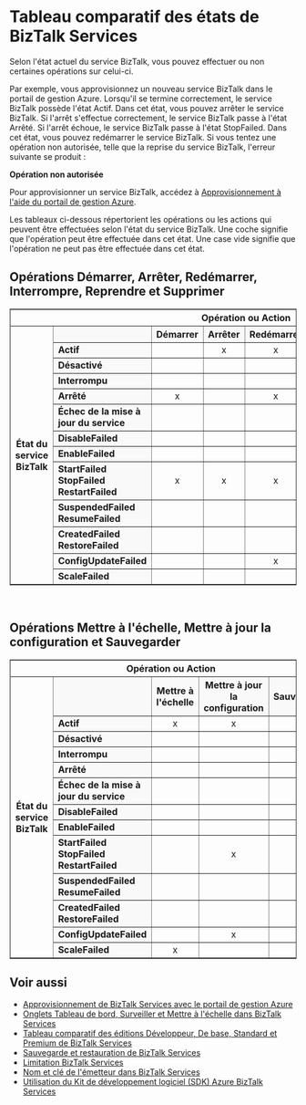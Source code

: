 <properties 
	pageTitle="Tâches autorisées dans les différents états ou statuts de BizTalk Services | Microsoft Azure" 
	description="Actions/opérations autorisées dans différents états MABS : arrêter, démarrer, redémarrer, suspendre, reprendre, supprimer, mettre à l'échelle, mettre à jour la configuration et sauvegarder" 
	services="biztalk-services" 
	documentationCenter="" 
	authors="MandiOhlinger" 
	manager="dwrede" 
	editor="cgronlun"/>

<tags 
	ms.service="biztalk-services" 
	ms.workload="integration" 
	ms.tgt_pltfrm="na" 
	ms.devlang="na" 
	ms.topic="article" 
	ms.date="08/26/2015" 
	ms.author="mandia"/>



# Tableau comparatif des états de BizTalk Services
Selon l'état actuel du service BizTalk, vous pouvez effectuer ou non certaines opérations sur celui-ci.

Par exemple, vous approvisionnez un nouveau service BizTalk dans le portail de gestion Azure. Lorsqu'il se termine correctement, le service BizTalk possède l'état Actif. Dans cet état, vous pouvez arrêter le service BizTalk. Si l'arrêt s'effectue correctement, le service BizTalk passe à l'état Arrêté. Si l'arrêt échoue, le service BizTalk passe à l'état StopFailed. Dans cet état, vous pouvez redémarrer le service BizTalk. Si vous tentez une opération non autorisée, telle que la reprise du service BizTalk, l'erreur suivante se produit :

**Opération non autorisée**

Pour approvisionner un service BizTalk, accédez à [Approvisionnement à l'aide du portail de gestion Azure](http://go.microsoft.com/fwlink/p/?LinkID=302280).

Les tableaux ci-dessous répertorient les opérations ou les actions qui peuvent être effectuées selon l'état du service BizTalk. Une coche signifie que l'opération peut être effectuée dans cet état. Une case vide signifie que l'opération ne peut pas être effectuée dans cet état.

## Opérations Démarrer, Arrêter, Redémarrer, Interrompre, Reprendre et Supprimer
<table border="1">
<tr>
        <th colspan="15">Opération ou Action</th>
</tr>

<tr>
        <th rowspan="18">État du service BizTalk</th>
</tr>
<tr bgcolor="FAF9F9">
        <th> </th>
        <th>Démarrer</th>
        <th>Arrêter</th>
        <th>Redémarrer</th>
        <th>Interrompre</th>
        <th>Reprendre</th>
        <th>Supprimer</th>
</tr>
<tr>
<td bgcolor="FAF9F9"><b>Actif</b></td>
<td> </td>
<td><center>x</center></td>
<td><center>x</center></td>
<td><center>x</center></td>
<td> </td>
<td><center>x</center></td>
</tr>
<tr>
<td bgcolor="FAF9F9"><b>Désactivé</b></td>
<td> </td>
<td> </td>
<td> </td>
<td> </td>
<td> </td>
<td><center>x</center></td>
</tr>
<tr>
<td bgcolor="FAF9F9"><b>Interrompu</b></td>
<td> </td>
<td> </td>
<td> </td>
<td> </td>
<td><center>x</center></td>
<td><center>x</center></td>
</tr>
<tr>
<td bgcolor="FAF9F9"><b>Arrêté</b></td>
<td><center>x</center></td>
<td> </td>
<td><center>x</center></td>
<td> </td>
<td> </td>
<td><center>x</center></td>
</tr>
<tr>
<td bgcolor="FAF9F9"><b>Échec de la mise à jour du service</b></td>
<td> </td>
<td> </td>
<td> </td>
<td> </td>
<td> </td>
<td><center>x</center></td>
</tr>
<tr>
<td bgcolor="FAF9F9"><b>DisableFailed</b></td>
<td> </td>
<td> </td>
<td> </td>
<td> </td>
<td> </td>
<td><center>x</center></td>
</tr>
<tr>
<td bgcolor="FAF9F9"><b>EnableFailed</b></td>
<td> </td>
<td> </td>
<td> </td>
<td> </td>
<td> </td>
<td><center>x</center></td>
</tr>
<tr>
<td bgcolor="FAF9F9"><b>StartFailed<br/>
StopFailed<br/>
RestartFailed</b></td>
<td><center>x</center></td>
<td><center>x</center></td>
<td><center>x</center></td>
<td> </td>
<td> </td>
<td><center>x</center></td>
</tr>
<tr>
<td bgcolor="FAF9F9"><b>SuspendedFailed<br/>
ResumeFailed</b></td>
<td> </td>
<td> </td>
<td> </td>
<td><center>x</center></td>
<td><center>x</center></td>
<td><center>x</center></td>
</tr>
<tr>
<td bgcolor="FAF9F9"><b>CreatedFailed<br/>
RestoreFailed<br/></b></td>
<td> </td>
<td> </td>
<td> </td>
<td> </td>
<td> </td>
<td><center>x</center></td>
</tr>
<tr>
<td bgcolor="FAF9F9"><b>ConfigUpdateFailed</b></td>
<td> </td>
<td> </td>
<td><center>x</center></td>
<td> </td>
<td> </td>
<td><center>x</center></td>
</tr>
<tr>
<td bgcolor="FAF9F9"><b>ScaleFailed</b></td>
<td> </td>
<td> </td>
<td> </td>
<td> </td>
<td> </td>
<td><center>x</center></td>
</tr>
</table>
<br/>

## Opérations Mettre à l'échelle, Mettre à jour la configuration et Sauvegarder
<table border="1">
<tr>
        <th colspan="15">Opération ou Action</th>
</tr>

<tr>
        <th rowspan="18">État du service BizTalk</th>
</tr>
<tr bgcolor="FAF9F9">
        <th> </th>
        <th>Mettre à l'échelle</th>
        <th>Mettre à jour la configuration</th>
        <th>Sauvegarde</th>
</tr>
<tr>
<td bgcolor="FAF9F9"><b>Actif</b></td>
<td><center>x</center></td>
<td><center>x</center></td>
<td><center>x</center></td>
</tr>
<tr>
<td bgcolor="FAF9F9"><b>Désactivé</b></td>
<td> </td>
<td> </td>
<td> </td>
</tr>
<tr>
<td bgcolor="FAF9F9"><b>Interrompu</b></td>
<td> </td>
<td> </td>
<td><center>x</center></td>
</tr>
<tr>
<td bgcolor="FAF9F9"><b>Arrêté</b></td>
<td> </td>
<td> </td>
<td><center>x</center></td>
</tr>
<tr>
<td bgcolor="FAF9F9"><b>Échec de la mise à jour du service</b></td>
<td> </td>
<td> </td>
<td> </td>
</tr>
<tr>
<td bgcolor="FAF9F9"><b>DisableFailed</b></td>
<td> </td>
<td> </td>
<td> </td>
</tr>
<tr>
<td bgcolor="FAF9F9"><b>EnableFailed</b></td>
<td> </td>
<td> </td>
<td> </td>
</tr>
<tr>
<td bgcolor="FAF9F9"><b>StartFailed<br/>
StopFailed<br/>
RestartFailed</b></td>
<td> </td>
<td><center>x</center></td>
<td> </td>
</tr>
<tr>
<td bgcolor="FAF9F9"><b>SuspendedFailed<br/>
ResumeFailed</b></td>
<td> </td>
<td> </td>
<td> </td>
</tr>
<tr>
<td bgcolor="FAF9F9"><b>CreatedFailed<br/>
RestoreFailed<br/></b></td>
<td> </td>
<td> </td>
<td> </td>
</tr>
<tr>
<td bgcolor="FAF9F9"><b>ConfigUpdateFailed</b></td>
<td> </td>
<td><center>x</center></td>
<td> </td>
</tr>
<tr>
<td bgcolor="FAF9F9"><b>ScaleFailed</b></td>
<td><center>x</center></td>
<td> </td>
<td> </td>
</tr>
</table>

## Voir aussi
- [Approvisionnement de BizTalk Services avec le portail de gestion Azure](http://go.microsoft.com/fwlink/p/?LinkID=302280)<br/>
- [Onglets Tableau de bord, Surveiller et Mettre à l'échelle dans BizTalk Services](http://go.microsoft.com/fwlink/p/?LinkID=302281)<br/>
- [Tableau comparatif des éditions Développeur, De base, Standard et Premium de BizTalk Services](http://go.microsoft.com/fwlink/p/?LinkID=302279)<br/>
- [Sauvegarde et restauration de BizTalk Services](http://go.microsoft.com/fwlink/p/?LinkID=329873)<br/>
- [Limitation BizTalk Services](http://go.microsoft.com/fwlink/p/?LinkID=302282)<br/>
- [Nom et clé de l'émetteur dans BizTalk Services](http://go.microsoft.com/fwlink/p/?LinkID=303941)<br/>
- [Utilisation du Kit de développement logiciel (SDK) Azure BizTalk Services](http://go.microsoft.com/fwlink/p/?LinkID=302335)


 

<!---HONumber=Oct15_HO3-->